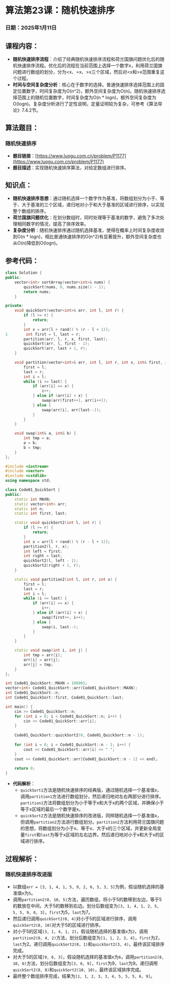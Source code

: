 # 算法第23课：随机快速排序

### 日期：2025年1月11日

## 课程内容：
- **随机快速排序流程**：介绍了经典随机快速排序流程和荷兰国旗问题优化后的随机快速排序流程。优化后的流程在当前范围上选择一个数字x，利用荷兰国旗问题进行数组的划分，分为<x、=x、>x三个区域，然后对<x和>x范围重复这个过程。
- **时间与空间复杂度分析**：核心在于数字的选择。普通快速排序选择范围上的固定位置数字，时间复杂度为O(n^2)，额外空间复杂度为O(n)。随机快速排序选择范围上的随机位置数字，时间复杂度为O(n * logn)，额外空间复杂度为O(logn)。复杂度分析进行了定性说明，定量证明较为复杂，可参考《算法导论》7.4.2节。

## 算法题目：

### 随机快速排序
- **题目链接**：[https://www.luogu.com.cn/problem/P1177](https://www.luogu.com.cn/problem/P1177)
- **题目描述**：实现随机快速排序算法，对给定数组进行排序。

## 知识点：
- **随机快速排序思想**：通过随机选择一个数字作为基准，将数组划分为小于、等于、大于基准的三个区域，递归地对小于和大于基准的区域进行排序，以实现整个数组的排序。
- **荷兰国旗问题优化**：在划分数组时，同时处理等于基准的数字，避免了多次处理相同数字的情况，提高了排序效率。
- **复杂度分析**：随机快速排序通过随机选择基准，使得在概率上时间复杂度收敛到O(n * logn)，相比普通快速排序的O(n^2)有显著提升，额外空间复杂度也从O(n)降低到O(logn)。

## 参考代码：

```c++
class Solution {
public:
    vector<int> sortArray(vector<int>& nums) {
        quickSort(nums, 0, nums.size() - 1);
        return nums;
    }

private:
    void quickSort(vector<int>& arr, int l, int r) {
        if (l >= r) {
            return;
        }
        int x = arr[l + rand() % (r - l + 1)];
1        int first = l, last = r;
        partition(arr, l, r, x, first, last);
        quickSort(arr, l, first - 1);
        quickSort(arr, last + 1, r);
    }

    void partition(vector<int>& arr, int l, int r, int x, int& first, int& last) {
        first = l;
        last = r;
        int i = l;
        while (i <= last) {
            if (arr[i] == x) {
                i++;
            } else if (arr[i] < x) {
                swap(arr[first++], arr[i++]);
            } else {
                swap(arr[i], arr[last--]);
            }
        }
    }

    void swap(int& a, int& b) {
        int tmp = a;
        a = b;
        b = tmp;
    }
};
```



```c++
#include <iostream>
#include <vector>
#include <cstdlib>
using namespace std;

class Code01_QuickSort {
public:
    static int MAXN;
    static vector<int> arr;
    static int n;
    static int first, last;

    static void quickSort2(int l, int r) {
        if (l >= r) {
            return;
        }
        int x = arr[l + rand() % (r - l + 1)];
        partition2(l, r, x);
        int left = first;
        int right = last;
        quickSort2(l, left - 1);
        quickSort2(right + 1, r);
    }

    static void partition2(int l, int r, int x) {
        first = l;
        last = r;
        int i = l;
        while (i <= last) {
            if (arr[i] == x) {
                i++;
            } else if (arr[i] < x) {
                swap(first++, i++);
            } else {
                swap(i, last--);
            }
        }
    }

    static void swap(int i, int j) {
        int tmp = arr[i];
        arr[i] = arr[j];
        arr[j] = tmp;
    }
};

int Code01_QuickSort::MAXN = 100001;
vector<int> Code01_QuickSort::arr(Code01_QuickSort::MAXN);
int Code01_QuickSort::n;
int Code01_QuickSort::first, Code01_QuickSort::last;

int main() {
    cin >> Code01_QuickSort::n;
    for (int i = 0; i < Code01_QuickSort::n; i++) {
        cin >> Code01_QuickSort::arr[i];
    }
    
    Code01_QuickSort::quickSort2(0, Code01_QuickSort::n - 1);
    
    for (int i = 0; i < Code01_QuickSort::n - 1; i++) {
        cout << Code01_QuickSort::arr[i] << " ";
    }
    cout << Code01_QuickSort::arr[Code01_QuickSort::n - 1] << endl;
    
    return 0;
}

```
- **代码解析**：
  - `quickSort1`方法是随机快速排序的经典版，通过随机选择一个基准值x，调用`partition1`方法进行数组划分，然后递归地对左右两部分进行排序。`partition1`方法将数组划分为小于等于x和大于x的两个区域，并确保小于等于x区域的最后一个数字是x。
  - `quickSort2`方法是随机快速排序的改进版，同样随机选择一个基准值x，但调用`partition2`方法进行数组划分。`partition2`方法利用荷兰国旗问题的思想，将数组划分为小于x、等于x、大于x的三个区域，并更新全局变量`first`和`last`为等于x区域的左右边界。然后递归地对小于x和大于x的区域进行排序。

## 过程解析：

### 随机快速排序改进版
- 以数组`arr = [3, 1, 4, 1, 5, 9, 2, 6, 5, 3, 5]`为例，假设随机选择的基准值x为`5`。
- 调用`partition2(0, 10, 5)`方法，遍历数组，将小于5的数移到左边，等于5的数放在中间，大于5的数移到右边。划分后数组变为`[3, 1, 4, 1, 2, 5, 5, 5, 9, 6, 3]`，`first`为5，`last`为7。
- 然后递归调用`quickSort2(0, 4)`对小于5的区域进行排序，调用`quickSort2(8, 10)`对大于5的区域进行排序。
- 对小于5的区域`[3, 1, 4, 1, 2]`，假设随机选择的基准值x为`2`，调用`partition2(0, 4, 2)`方法，划分后数组变为`[1, 1, 2, 3, 4]`，`first`为2，`last`为2。递归调用`quickSort2(0, 1)`和`quickSort2(3, 4)`，最终该区域排序完成。
- 对大于5的区域`[9, 6, 3]`，假设随机选择的基准值x为`6`，调用`partition2(8, 10, 6)`方法，划分后数组变为`[3, 6, 9]`，`first`为9，`last`为9。递归调用`quickSort2(8, 8)`和`quickSort2(10, 10)`，最终该区域排序完成。
- 最终整个数组排序完成，结果为`[1, 1, 2, 3, 3, 4, 5, 5, 5, 6, 9]`。